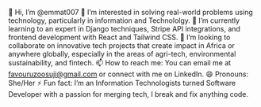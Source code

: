 👋 Hi, I’m @emmat007
👀 I’m interested in solving real-world problems using technology, particularly in information and Technololgy.
🌱 I’m currently learning to an expert in Django techniques, Stripe API integrations, and frontend development with React and Tailwind CSS.
💞️ I’m looking to collaborate on innovative tech projects that create impact in Africa or anywhere globally, especially in the areas of agri-tech, environmental sustainability, and fintech.
📫 How to reach me: You can email me at favouruzoosuji@gmail.com or connect with me on LinkedIn.
😄 Pronouns: She/Her
⚡ Fun fact: I’m an Information Technologists turned Software Developer with a passion for merging tech, I break and fix anything code.

<!---
emmat007/emmat007 is a ✨ special ✨ repository because its `README.md` (this file) appears on your GitHub profile.
You can click the Preview link to take a look at your changes.
--->
